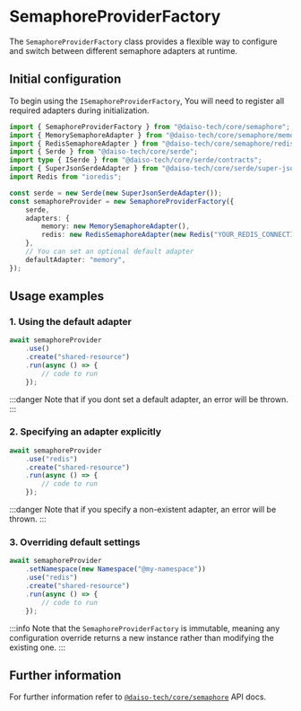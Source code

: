 # SemaphoreProviderFactory

The `SemaphoreProviderFactory` class provides a flexible way to configure and switch between different semaphore adapters at runtime.

## Initial configuration

To begin using the `ISemaphoreProviderFactory`, You will need to register all required adapters during initialization.

```ts
import { SemaphoreProviderFactory } from "@daiso-tech/core/semaphore";
import { MemorySemaphoreAdapter } from "@daiso-tech/core/semaphore/memory-semaphore-adapter";
import { RedisSemaphoreAdapter } from "@daiso-tech/core/semaphore/redis-semaphore-adapter";
import { Serde } from "@daiso-tech/core/serde";
import type { ISerde } from "@daiso-tech/core/serde/contracts";
import { SuperJsonSerdeAdapter } from "@daiso-tech/core/serde/super-json-serde-adapter";
import Redis from "ioredis";

const serde = new Serde(new SuperJsonSerdeAdapter());
const semaphoreProvider = new SemaphoreProviderFactory({
    serde,
    adapters: {
        memory: new MemorySemaphoreAdapter(),
        redis: new RedisSemaphoreAdapter(new Redis("YOUR_REDIS_CONNECTION")),
    },
    // You can set an optional default adapter
    defaultAdapter: "memory",
});
```

## Usage examples

### 1. Using the default adapter

```ts
await semaphoreProvider
    .use()
    .create("shared-resource")
    .run(async () => {
        // code to run
    });
```

:::danger
Note that if you dont set a default adapter, an error will be thrown.
:::

### 2. Specifying an adapter explicitly

```ts
await semaphoreProvider
    .use("redis")
    .create("shared-resource")
    .run(async () => {
        // code to run
    });
```

:::danger
Note that if you specify a non-existent adapter, an error will be thrown.
:::

### 3. Overriding default settings

```ts
await semaphoreProvider
    .setNamespace(new Namespace("@my-namespace"))
    .use("redis")
    .create("shared-resource")
    .run(async () => {
        // code to run
    });
```

:::info
Note that the `SemaphoreProviderFactory` is immutable, meaning any configuration override returns a new instance rather than modifying the existing one.
:::

## Further information

For further information refer to [`@daiso-tech/core/semaphore`](https://yousif-khalil-abdulkarim.github.io/daiso-core/modules/Semaphore.html) API docs.
